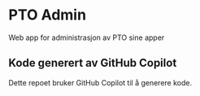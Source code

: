 # PTO Admin

Web app for administrasjon av PTO sine apper

## Kode generert av GitHub Copilot

Dette repoet bruker GitHub Copilot til å generere kode.
